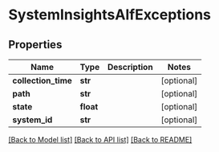 # SystemInsightsAlfExceptions

## Properties
Name | Type | Description | Notes
------------ | ------------- | ------------- | -------------
**collection_time** | **str** |  | [optional] 
**path** | **str** |  | [optional] 
**state** | **float** |  | [optional] 
**system_id** | **str** |  | [optional] 

[[Back to Model list]](../README.md#documentation-for-models) [[Back to API list]](../README.md#documentation-for-api-endpoints) [[Back to README]](../README.md)

